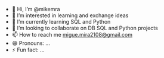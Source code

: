 - 👋 Hi, I’m @mikemra
- 👀 I’m interested in learning and exchange ideas
- 🌱 I’m currently learning SQL and Python
- 💞️ I’m looking to collaborate on DB SQL and Python projects
- 📫 How to reach me migue.mira2108@gmail.com
- 😄 Pronouns: ...
- ⚡ Fun fact: ...

<!---
mikemra/mikemra is a ✨ special ✨ repository because its `README.md` (this file) appears on your GitHub profile.
You can click the Preview link to take a look at your changes.
--->
